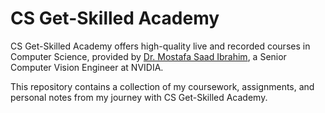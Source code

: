 # CS Get-Skilled Academy

CS Get-Skilled Academy offers high-quality live and recorded courses in Computer Science, provided by [Dr. Mostafa Saad Ibrahim](https://sites.google.com/site/mostafasibrahim/), a Senior Computer Vision Engineer at NVIDIA.

This repository contains a collection of my coursework, assignments, and personal notes from my journey with CS Get-Skilled Academy.


